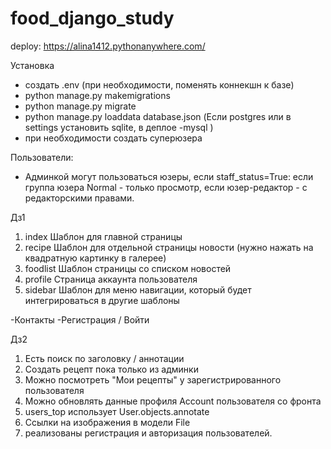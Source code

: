# food_django_study
deploy: https://alina1412.pythonanywhere.com/


Установка
- создать .env (при необходимости, поменять коннекшн к базе)
- python manage.py makemigrations
- python manage.py migrate
- python manage.py loaddata database.json (Если postgres или в settings установить sqlite, в деплое -mysql )
- при необходимости создать суперюзера

Пользователи:
- Админкой могут пользоваться юзеры, если staff_status=True: если группа юзера Normal - только просмотр, если юзер-редактор - с редакторскими правами.


Дз1

1) index Шаблон для главной страницы
2) recipe Шаблон для отдельной страницы новости (нужно нажать на квадратную картинку в галерее)
3) foodlist Шаблон страницы со списком новостей
4) profile Страница аккаунта пользователя
5) sidebar Шаблон для меню навигации, который будет интегрироваться в другие шаблоны

-Контакты
-Регистрация / Войти

Дз2
1) Есть поиск по заголовку / аннотации
2) Создать рецепт пока только из админки
3) Можно посмотреть "Мои рецепты" у зарегистрированного пользователя
4) Можно обновлять данные профиля Account пользователя со фронта
5) users_top использует User.objects.annotate
6) Ссылки на изображения в модели File
7) реализованы регистрация и авторизация пользователей.


